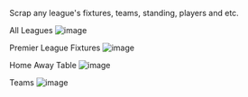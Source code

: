 <p>Scrap any league's fixtures, teams, standing, players and etc.</p>

All Leagues
![image](https://user-images.githubusercontent.com/67231332/230594265-6a293e7f-9369-4b7d-bd40-461f1ca7ebff.png)

Premier League Fixtures
![image](https://user-images.githubusercontent.com/67231332/230594351-ede4a677-0f14-4fbe-8dd6-9d954ca203d8.png)

Home Away Table
![image](https://user-images.githubusercontent.com/67231332/230595208-884777b3-1f8e-4e75-b93a-67fec79a4117.png)


Teams
![image](https://user-images.githubusercontent.com/67231332/230595241-28f6779f-a8d8-4fe7-bfc1-5aaf7629ebab.png)
